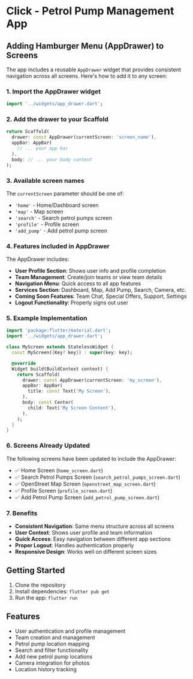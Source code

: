 # Click - Petrol Pump Management App

## Adding Hamburger Menu (AppDrawer) to Screens

The app includes a reusable `AppDrawer` widget that provides consistent navigation across all screens. Here's how to add it to any screen:

### 1. Import the AppDrawer widget

```dart
import '../widgets/app_drawer.dart';
```

### 2. Add the drawer to your Scaffold

```dart
return Scaffold(
  drawer: const AppDrawer(currentScreen: 'screen_name'),
  appBar: AppBar(
    // ... your app bar
  ),
  body: // ... your body content
);
```

### 3. Available screen names

The `currentScreen` parameter should be one of:
- `'home'` - Home/Dashboard screen
- `'map'` - Map screen
- `'search'` - Search petrol pumps screen
- `'profile'` - Profile screen
- `'add_pump'` - Add petrol pump screen

### 4. Features included in AppDrawer

The AppDrawer includes:
- **User Profile Section**: Shows user info and profile completion
- **Team Management**: Create/join teams or view team details
- **Navigation Menu**: Quick access to all app features
- **Services Section**: Dashboard, Map, Add Pump, Search, Camera, etc.
- **Coming Soon Features**: Team Chat, Special Offers, Support, Settings
- **Logout Functionality**: Properly signs out user

### 5. Example Implementation

```dart
import 'package:flutter/material.dart';
import '../widgets/app_drawer.dart';

class MyScreen extends StatelessWidget {
  const MyScreen({Key? key}) : super(key: key);

  @override
  Widget build(BuildContext context) {
    return Scaffold(
      drawer: const AppDrawer(currentScreen: 'my_screen'),
      appBar: AppBar(
        title: const Text('My Screen'),
      ),
      body: const Center(
        child: Text('My Screen Content'),
      ),
    );
  }
}
```

### 6. Screens Already Updated

The following screens have been updated to include the AppDrawer:
- ✅ Home Screen (`home_screen.dart`)
- ✅ Search Petrol Pumps Screen (`search_petrol_pumps_screen.dart`)
- ✅ OpenStreet Map Screen (`openstreet_map_screen.dart`)
- ✅ Profile Screen (`profile_screen.dart`)
- ✅ Add Petrol Pump Screen (`add_petrol_pump_screen.dart`)

### 7. Benefits

- **Consistent Navigation**: Same menu structure across all screens
- **User Context**: Shows user profile and team information
- **Quick Access**: Easy navigation between different app sections
- **Proper Logout**: Handles authentication properly
- **Responsive Design**: Works well on different screen sizes

## Getting Started

1. Clone the repository
2. Install dependencies: `flutter pub get`
3. Run the app: `flutter run`

## Features

- User authentication and profile management
- Team creation and management
- Petrol pump location mapping
- Search and filter functionality
- Add new petrol pump locations
- Camera integration for photos
- Location history tracking
